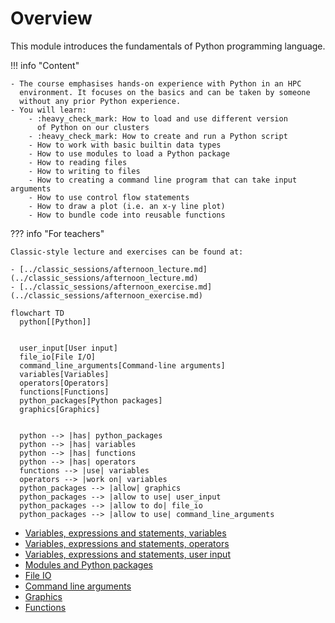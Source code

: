 # Overview

This module introduces the fundamentals of Python programming language.

!!! info "Content"

    - The course emphasises hands-on experience with Python in an HPC
      environment. It focuses on the basics and can be taken by someone
      without any prior Python experience.
    - You will learn:
        - :heavy_check_mark: How to load and use different version
          of Python on our clusters
        - :heavy_check_mark: How to create and run a Python script
        - How to work with basic builtin data types
        - How to use modules to load a Python package
        - How to reading files
        - How to writing to files
        - How to creating a command line program that can take input arguments
        - How to use control flow statements
        - How to draw a plot (i.e. an x-y line plot)
        - How to bundle code into reusable functions

??? info "For teachers"

    Classic-style lecture and exercises can be found at:

    - [../classic_sessions/afternoon_lecture.md](../classic_sessions/afternoon_lecture.md)
    - [../classic_sessions/afternoon_exercise.md](../classic_sessions/afternoon_exercise.md)

```mermaid
flowchart TD
  python[[Python]]


  user_input[User input]
  file_io[File I/O]
  command_line_arguments[Command-line arguments]
  variables[Variables]
  operators[Operators]
  functions[Functions]
  python_packages[Python packages]
  graphics[Graphics]


  python --> |has| python_packages
  python --> |has| variables
  python --> |has| functions
  python --> |has| operators
  functions --> |use| variables
  operators --> |work on| variables
  python_packages --> |allow| graphics
  python_packages --> |allow to use| user_input
  python_packages --> |allow to do| file_io
  python_packages --> |allow to use| command_line_arguments
```

- [Variables, expressions and statements, variables](variables_expressions_and_statements_1.md)
- [Variables, expressions and statements, operators](variables_expressions_and_statements_2.md)
- [Variables, expressions and statements, user input](variables_expressions_and_statements_3.md)
- [Modules and Python packages](hello_little_turtles.md)
- [File IO](files.md)
- [Command line arguments](command_line_arguments.md)
- [Graphics](graphics.md)
- [Functions](functions.md)
